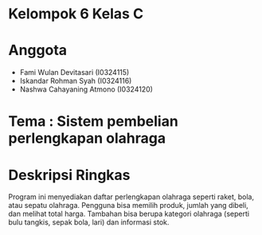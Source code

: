 # Kelompok 6 Kelas C
# Anggota 
- Fami Wulan Devitasari (I0324115)
- Iskandar Rohman Syah (I0324116)
- Nashwa Cahayaning Atmono (I0324120)

# Tema : Sistem pembelian perlengkapan olahraga

# Deskripsi Ringkas
Program ini menyediakan daftar perlengkapan olahraga seperti raket, bola, atau sepatu olahraga. Pengguna bisa memilih produk, jumlah yang dibeli, dan melihat total harga. Tambahan bisa berupa kategori olahraga (seperti bulu tangkis, sepak bola, lari) dan informasi stok.
